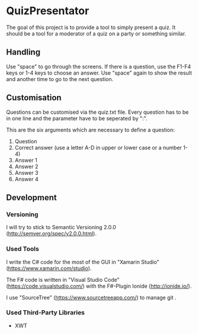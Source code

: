 # QuizPresentator
The goal of this project is to provide a tool to simply present a quiz. It should be a tool for a moderator of a quiz on a party or something similar.

## Handling
Use "space" to go through the screens. If there is a question, use the F1-F4 keys or 1-4 keys to choose an answer. Use "space" again to show the result and another time to go to the next question.

## Customisation
Questions can be customised via the quiz.txt file. Every question has to be in one line and the parameter have to be seperated by ":".

This are the six arguments which are necessary to define a question:

1. Question
2. Correct answer (use a letter A-D in upper or lower case or a number 1-4)
3. Answer 1
4. Answer 2
5. Answer 3
6. Answer 4

## Development
### Versioning
I will try to stick to Semantic Versioning 2.0.0 (http://semver.org/spec/v2.0.0.html).

### Used Tools
I write the C# code for the most of the GUI in "Xamarin Studio" (https://www.xamarin.com/studio).

The F# code is written in "Visual Studio Code" (https://code.visualstudio.com/) with the F#-Plugin Ionide (http://ionide.io/).

I use "SourceTree" (https://www.sourcetreeapp.com/) to manage git .

### Used Third-Party Libraries
* XWT
